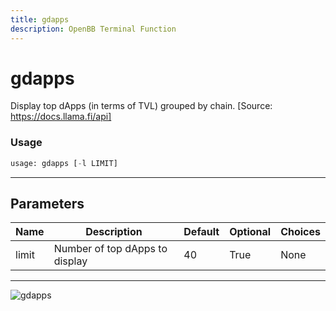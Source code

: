 ```yaml
---
title: gdapps
description: OpenBB Terminal Function
---
```


# gdapps

Display top dApps (in terms of TVL) grouped by chain. [Source: https://docs.llama.fi/api]
### Usage 
```python
usage: gdapps [-l LIMIT]
```
---
## Parameters
| Name | Description | Default | Optional | Choices |
| ---- | ----------- | ------- | -------- | ------- |
| limit | Number of top dApps to display | 40 | True | None |
---
![gdapps](https://user-images.githubusercontent.com/46355364/154051959-ca11b04f-8f53-4299-8c20-13ea75869082.png)

